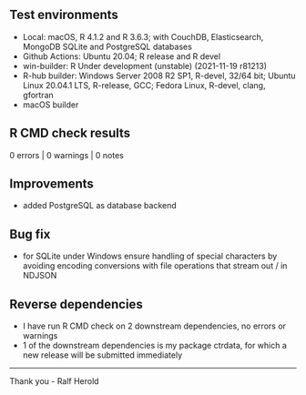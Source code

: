 ## Test environments

* Local: macOS, R 4.1.2 and R 3.6.3;  with CouchDB, Elasticsearch, MongoDB SQLite and PostgreSQL databases
* Github Actions: Ubuntu 20.04; R release and R devel
* win-builder: R Under development (unstable) (2021-11-19 r81213)
* R-hub builder: Windows Server 2008 R2 SP1, R-devel, 32/64 bit; Ubuntu Linux 20.04.1 LTS, R-release, GCC; Fedora Linux, R-devel, clang, gfortran
* macOS builder

## R CMD check results

0 errors | 0 warnings | 0 notes

## Improvements

- added PostgreSQL as database backend

## Bug fix

- for SQLite under Windows ensure handling of special characters by avoiding encoding conversions with file operations that stream out / in NDJSON

## Reverse dependencies

* I have run R CMD check on 2 downstream dependencies, no errors or warnings
* 1 of the downstream dependencies is my package ctrdata, for which a new release will be submitted immediately

--------

Thank you -
Ralf Herold
